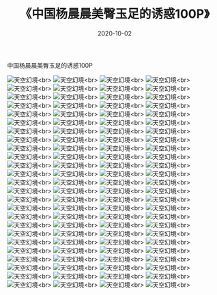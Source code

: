 ﻿---
layout: post
title: 《中国杨晨晨美臀玉足的诱惑100P》
date: 2020-10-02
img: http://photo.orgx.cf/性感/2020/中国杨晨晨美臀玉足的诱惑100P/000.jpg
tags: [美女,性感,泳衣]
---

中国杨晨晨美臀玉足的诱惑100P



![天空幻境](http://photo.orgx.cf/性感/2020/中国杨晨晨美臀玉足的诱惑100P/001.jpg''天空幻境'')<br>
![天空幻境](http://photo.orgx.cf/性感/2020/中国杨晨晨美臀玉足的诱惑100P/002.jpg''天空幻境'')<br>
![天空幻境](http://photo.orgx.cf/性感/2020/中国杨晨晨美臀玉足的诱惑100P/003.jpg''天空幻境'')<br>
![天空幻境](http://photo.orgx.cf/性感/2020/中国杨晨晨美臀玉足的诱惑100P/004.jpg''天空幻境'')<br>
![天空幻境](http://photo.orgx.cf/性感/2020/中国杨晨晨美臀玉足的诱惑100P/005.jpg''天空幻境'')<br>
![天空幻境](http://photo.orgx.cf/性感/2020/中国杨晨晨美臀玉足的诱惑100P/006.jpg''天空幻境'')<br>
![天空幻境](http://photo.orgx.cf/性感/2020/中国杨晨晨美臀玉足的诱惑100P/007.jpg''天空幻境'')<br>
![天空幻境](http://photo.orgx.cf/性感/2020/中国杨晨晨美臀玉足的诱惑100P/008.jpg''天空幻境'')<br>
![天空幻境](http://photo.orgx.cf/性感/2020/中国杨晨晨美臀玉足的诱惑100P/009.jpg''天空幻境'')<br>
![天空幻境](http://photo.orgx.cf/性感/2020/中国杨晨晨美臀玉足的诱惑100P/010.jpg''天空幻境'')<br>
![天空幻境](http://photo.orgx.cf/性感/2020/中国杨晨晨美臀玉足的诱惑100P/011.jpg''天空幻境'')<br>
![天空幻境](http://photo.orgx.cf/性感/2020/中国杨晨晨美臀玉足的诱惑100P/012.jpg''天空幻境'')<br>
![天空幻境](http://photo.orgx.cf/性感/2020/中国杨晨晨美臀玉足的诱惑100P/013.jpg''天空幻境'')<br>
![天空幻境](http://photo.orgx.cf/性感/2020/中国杨晨晨美臀玉足的诱惑100P/014.jpg''天空幻境'')<br>
![天空幻境](http://photo.orgx.cf/性感/2020/中国杨晨晨美臀玉足的诱惑100P/015.jpg''天空幻境'')<br>
![天空幻境](http://photo.orgx.cf/性感/2020/中国杨晨晨美臀玉足的诱惑100P/016.jpg''天空幻境'')<br>
![天空幻境](http://photo.orgx.cf/性感/2020/中国杨晨晨美臀玉足的诱惑100P/017.jpg''天空幻境'')<br>
![天空幻境](http://photo.orgx.cf/性感/2020/中国杨晨晨美臀玉足的诱惑100P/018.jpg''天空幻境'')<br>
![天空幻境](http://photo.orgx.cf/性感/2020/中国杨晨晨美臀玉足的诱惑100P/019.jpg''天空幻境'')<br>
![天空幻境](http://photo.orgx.cf/性感/2020/中国杨晨晨美臀玉足的诱惑100P/020.jpg''天空幻境'')<br>
![天空幻境](http://photo.orgx.cf/性感/2020/中国杨晨晨美臀玉足的诱惑100P/021.jpg''天空幻境'')<br>
![天空幻境](http://photo.orgx.cf/性感/2020/中国杨晨晨美臀玉足的诱惑100P/022.jpg''天空幻境'')<br>
![天空幻境](http://photo.orgx.cf/性感/2020/中国杨晨晨美臀玉足的诱惑100P/023.jpg''天空幻境'')<br>
![天空幻境](http://photo.orgx.cf/性感/2020/中国杨晨晨美臀玉足的诱惑100P/024.jpg''天空幻境'')<br>
![天空幻境](http://photo.orgx.cf/性感/2020/中国杨晨晨美臀玉足的诱惑100P/025.jpg''天空幻境'')<br>
![天空幻境](http://photo.orgx.cf/性感/2020/中国杨晨晨美臀玉足的诱惑100P/026.jpg''天空幻境'')<br>
![天空幻境](http://photo.orgx.cf/性感/2020/中国杨晨晨美臀玉足的诱惑100P/027.jpg''天空幻境'')<br>
![天空幻境](http://photo.orgx.cf/性感/2020/中国杨晨晨美臀玉足的诱惑100P/028.jpg''天空幻境'')<br>
![天空幻境](http://photo.orgx.cf/性感/2020/中国杨晨晨美臀玉足的诱惑100P/029.jpg''天空幻境'')<br>
![天空幻境](http://photo.orgx.cf/性感/2020/中国杨晨晨美臀玉足的诱惑100P/030.jpg''天空幻境'')<br>
![天空幻境](http://photo.orgx.cf/性感/2020/中国杨晨晨美臀玉足的诱惑100P/031.jpg''天空幻境'')<br>
![天空幻境](http://photo.orgx.cf/性感/2020/中国杨晨晨美臀玉足的诱惑100P/032.jpg''天空幻境'')<br>
![天空幻境](http://photo.orgx.cf/性感/2020/中国杨晨晨美臀玉足的诱惑100P/033.jpg''天空幻境'')<br>
![天空幻境](http://photo.orgx.cf/性感/2020/中国杨晨晨美臀玉足的诱惑100P/034.jpg''天空幻境'')<br>
![天空幻境](http://photo.orgx.cf/性感/2020/中国杨晨晨美臀玉足的诱惑100P/035.jpg''天空幻境'')<br>
![天空幻境](http://photo.orgx.cf/性感/2020/中国杨晨晨美臀玉足的诱惑100P/036.jpg''天空幻境'')<br>
![天空幻境](http://photo.orgx.cf/性感/2020/中国杨晨晨美臀玉足的诱惑100P/037.jpg''天空幻境'')<br>
![天空幻境](http://photo.orgx.cf/性感/2020/中国杨晨晨美臀玉足的诱惑100P/038.jpg''天空幻境'')<br>
![天空幻境](http://photo.orgx.cf/性感/2020/中国杨晨晨美臀玉足的诱惑100P/039.jpg''天空幻境'')<br>
![天空幻境](http://photo.orgx.cf/性感/2020/中国杨晨晨美臀玉足的诱惑100P/040.jpg''天空幻境'')<br>
![天空幻境](http://photo.orgx.cf/性感/2020/中国杨晨晨美臀玉足的诱惑100P/041.jpg''天空幻境'')<br>
![天空幻境](http://photo.orgx.cf/性感/2020/中国杨晨晨美臀玉足的诱惑100P/042.jpg''天空幻境'')<br>
![天空幻境](http://photo.orgx.cf/性感/2020/中国杨晨晨美臀玉足的诱惑100P/043.jpg''天空幻境'')<br>
![天空幻境](http://photo.orgx.cf/性感/2020/中国杨晨晨美臀玉足的诱惑100P/044.jpg''天空幻境'')<br>
![天空幻境](http://photo.orgx.cf/性感/2020/中国杨晨晨美臀玉足的诱惑100P/045.jpg''天空幻境'')<br>
![天空幻境](http://photo.orgx.cf/性感/2020/中国杨晨晨美臀玉足的诱惑100P/046.jpg''天空幻境'')<br>
![天空幻境](http://photo.orgx.cf/性感/2020/中国杨晨晨美臀玉足的诱惑100P/047.jpg''天空幻境'')<br>
![天空幻境](http://photo.orgx.cf/性感/2020/中国杨晨晨美臀玉足的诱惑100P/048.jpg''天空幻境'')<br>
![天空幻境](http://photo.orgx.cf/性感/2020/中国杨晨晨美臀玉足的诱惑100P/049.jpg''天空幻境'')<br>
![天空幻境](http://photo.orgx.cf/性感/2020/中国杨晨晨美臀玉足的诱惑100P/050.jpg''天空幻境'')<br>
![天空幻境](http://photo.orgx.cf/性感/2020/中国杨晨晨美臀玉足的诱惑100P/051.jpg''天空幻境'')<br>
![天空幻境](http://photo.orgx.cf/性感/2020/中国杨晨晨美臀玉足的诱惑100P/052.jpg''天空幻境'')<br>
![天空幻境](http://photo.orgx.cf/性感/2020/中国杨晨晨美臀玉足的诱惑100P/053.jpg''天空幻境'')<br>
![天空幻境](http://photo.orgx.cf/性感/2020/中国杨晨晨美臀玉足的诱惑100P/054.jpg''天空幻境'')<br>
![天空幻境](http://photo.orgx.cf/性感/2020/中国杨晨晨美臀玉足的诱惑100P/055.jpg''天空幻境'')<br>
![天空幻境](http://photo.orgx.cf/性感/2020/中国杨晨晨美臀玉足的诱惑100P/056.jpg''天空幻境'')<br>
![天空幻境](http://photo.orgx.cf/性感/2020/中国杨晨晨美臀玉足的诱惑100P/057.jpg''天空幻境'')<br>
![天空幻境](http://photo.orgx.cf/性感/2020/中国杨晨晨美臀玉足的诱惑100P/058.jpg''天空幻境'')<br>
![天空幻境](http://photo.orgx.cf/性感/2020/中国杨晨晨美臀玉足的诱惑100P/059.jpg''天空幻境'')<br>
![天空幻境](http://photo.orgx.cf/性感/2020/中国杨晨晨美臀玉足的诱惑100P/060.jpg''天空幻境'')<br>
![天空幻境](http://photo.orgx.cf/性感/2020/中国杨晨晨美臀玉足的诱惑100P/061.jpg''天空幻境'')<br>
![天空幻境](http://photo.orgx.cf/性感/2020/中国杨晨晨美臀玉足的诱惑100P/062.jpg''天空幻境'')<br>
![天空幻境](http://photo.orgx.cf/性感/2020/中国杨晨晨美臀玉足的诱惑100P/063.jpg''天空幻境'')<br>
![天空幻境](http://photo.orgx.cf/性感/2020/中国杨晨晨美臀玉足的诱惑100P/064.jpg''天空幻境'')<br>
![天空幻境](http://photo.orgx.cf/性感/2020/中国杨晨晨美臀玉足的诱惑100P/065.jpg''天空幻境'')<br>
![天空幻境](http://photo.orgx.cf/性感/2020/中国杨晨晨美臀玉足的诱惑100P/066.jpg''天空幻境'')<br>
![天空幻境](http://photo.orgx.cf/性感/2020/中国杨晨晨美臀玉足的诱惑100P/067.jpg''天空幻境'')<br>
![天空幻境](http://photo.orgx.cf/性感/2020/中国杨晨晨美臀玉足的诱惑100P/068.jpg''天空幻境'')<br>
![天空幻境](http://photo.orgx.cf/性感/2020/中国杨晨晨美臀玉足的诱惑100P/069.jpg''天空幻境'')<br>
![天空幻境](http://photo.orgx.cf/性感/2020/中国杨晨晨美臀玉足的诱惑100P/070.jpg''天空幻境'')<br>
![天空幻境](http://photo.orgx.cf/性感/2020/中国杨晨晨美臀玉足的诱惑100P/071.jpg''天空幻境'')<br>
![天空幻境](http://photo.orgx.cf/性感/2020/中国杨晨晨美臀玉足的诱惑100P/072.jpg''天空幻境'')<br>
![天空幻境](http://photo.orgx.cf/性感/2020/中国杨晨晨美臀玉足的诱惑100P/073.jpg''天空幻境'')<br>
![天空幻境](http://photo.orgx.cf/性感/2020/中国杨晨晨美臀玉足的诱惑100P/074.jpg''天空幻境'')<br>
![天空幻境](http://photo.orgx.cf/性感/2020/中国杨晨晨美臀玉足的诱惑100P/075.jpg''天空幻境'')<br>
![天空幻境](http://photo.orgx.cf/性感/2020/中国杨晨晨美臀玉足的诱惑100P/076.jpg''天空幻境'')<br>
![天空幻境](http://photo.orgx.cf/性感/2020/中国杨晨晨美臀玉足的诱惑100P/077.jpg''天空幻境'')<br>
![天空幻境](http://photo.orgx.cf/性感/2020/中国杨晨晨美臀玉足的诱惑100P/078.jpg''天空幻境'')<br>
![天空幻境](http://photo.orgx.cf/性感/2020/中国杨晨晨美臀玉足的诱惑100P/079.jpg''天空幻境'')<br>
![天空幻境](http://photo.orgx.cf/性感/2020/中国杨晨晨美臀玉足的诱惑100P/080.jpg''天空幻境'')<br>
![天空幻境](http://photo.orgx.cf/性感/2020/中国杨晨晨美臀玉足的诱惑100P/081.jpg''天空幻境'')<br>
![天空幻境](http://photo.orgx.cf/性感/2020/中国杨晨晨美臀玉足的诱惑100P/082.jpg''天空幻境'')<br>
![天空幻境](http://photo.orgx.cf/性感/2020/中国杨晨晨美臀玉足的诱惑100P/083.jpg''天空幻境'')<br>
![天空幻境](http://photo.orgx.cf/性感/2020/中国杨晨晨美臀玉足的诱惑100P/084.jpg''天空幻境'')<br>
![天空幻境](http://photo.orgx.cf/性感/2020/中国杨晨晨美臀玉足的诱惑100P/085.jpg''天空幻境'')<br>
![天空幻境](http://photo.orgx.cf/性感/2020/中国杨晨晨美臀玉足的诱惑100P/086.jpg''天空幻境'')<br>
![天空幻境](http://photo.orgx.cf/性感/2020/中国杨晨晨美臀玉足的诱惑100P/087.jpg''天空幻境'')<br>
![天空幻境](http://photo.orgx.cf/性感/2020/中国杨晨晨美臀玉足的诱惑100P/088.jpg''天空幻境'')<br>
![天空幻境](http://photo.orgx.cf/性感/2020/中国杨晨晨美臀玉足的诱惑100P/089.jpg''天空幻境'')<br>
![天空幻境](http://photo.orgx.cf/性感/2020/中国杨晨晨美臀玉足的诱惑100P/090.jpg''天空幻境'')<br>
![天空幻境](http://photo.orgx.cf/性感/2020/中国杨晨晨美臀玉足的诱惑100P/091.jpg''天空幻境'')<br>
![天空幻境](http://photo.orgx.cf/性感/2020/中国杨晨晨美臀玉足的诱惑100P/092.jpg''天空幻境'')<br>
![天空幻境](http://photo.orgx.cf/性感/2020/中国杨晨晨美臀玉足的诱惑100P/093.jpg''天空幻境'')<br>
![天空幻境](http://photo.orgx.cf/性感/2020/中国杨晨晨美臀玉足的诱惑100P/094.jpg''天空幻境'')<br>
![天空幻境](http://photo.orgx.cf/性感/2020/中国杨晨晨美臀玉足的诱惑100P/095.jpg''天空幻境'')<br>
![天空幻境](http://photo.orgx.cf/性感/2020/中国杨晨晨美臀玉足的诱惑100P/096.jpg''天空幻境'')<br>
![天空幻境](http://photo.orgx.cf/性感/2020/中国杨晨晨美臀玉足的诱惑100P/097.jpg''天空幻境'')<br>
![天空幻境](http://photo.orgx.cf/性感/2020/中国杨晨晨美臀玉足的诱惑100P/098.jpg''天空幻境'')<br>
![天空幻境](http://photo.orgx.cf/性感/2020/中国杨晨晨美臀玉足的诱惑100P/099.jpg''天空幻境'')<br>
![天空幻境](http://photo.orgx.cf/性感/2020/中国杨晨晨美臀玉足的诱惑100P/100.jpg''天空幻境'')<br>